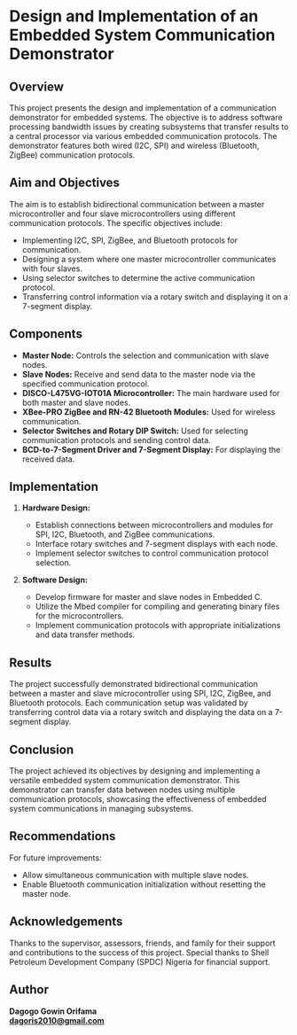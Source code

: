 # Design and Implementation of an Embedded System Communication Demonstrator

## Overview
This project presents the design and implementation of a communication demonstrator for embedded systems. The objective is to address software processing bandwidth issues by creating subsystems that transfer results to a central processor via various embedded communication protocols. The demonstrator features both wired (I2C, SPI) and wireless (Bluetooth, ZigBee) communication protocols.

## Aim and Objectives
The aim is to establish bidirectional communication between a master microcontroller and four slave microcontrollers using different communication protocols. The specific objectives include:
- Implementing I2C, SPI, ZigBee, and Bluetooth protocols for communication.
- Designing a system where one master microcontroller communicates with four slaves.
- Using selector switches to determine the active communication protocol.
- Transferring control information via a rotary switch and displaying it on a 7-segment display.

## Components
- **Master Node:** Controls the selection and communication with slave nodes.
- **Slave Nodes:** Receive and send data to the master node via the specified communication protocol.
- **DISCO-L475VG-IOT01A Microcontroller:** The main hardware used for both master and slave nodes.
- **XBee-PRO ZigBee and RN-42 Bluetooth Modules:** Used for wireless communication.
- **Selector Switches and Rotary DIP Switch:** Used for selecting communication protocols and sending control data.
- **BCD-to-7-Segment Driver and 7-Segment Display:** For displaying the received data.

## Implementation
1. **Hardware Design:**
   - Establish connections between microcontrollers and modules for SPI, I2C, Bluetooth, and ZigBee communications.
   - Interface rotary switches and 7-segment displays with each node.
   - Implement selector switches to control communication protocol selection.

2. **Software Design:**
   - Develop firmware for master and slave nodes in Embedded C.
   - Utilize the Mbed compiler for compiling and generating binary files for the microcontrollers.
   - Implement communication protocols with appropriate initializations and data transfer methods.

## Results
The project successfully demonstrated bidirectional communication between a master and slave microcontroller using SPI, I2C, ZigBee, and Bluetooth protocols. Each communication setup was validated by transferring control data via a rotary switch and displaying the data on a 7-segment display.

## Conclusion
The project achieved its objectives by designing and implementing a versatile embedded system communication demonstrator. This demonstrator can transfer data between nodes using multiple communication protocols, showcasing the effectiveness of embedded system communications in managing subsystems.

## Recommendations
For future improvements:
- Allow simultaneous communication with multiple slave nodes.
- Enable Bluetooth communication initialization without resetting the master node.

## Acknowledgements
Thanks to the supervisor, assessors, friends, and family for their support and contributions to the success of this project. Special thanks to Shell Petroleum Development Company (SPDC) Nigeria for financial support.

## Author
**Dagogo Gowin Orifama**  
**dagoris2010@gmail.com**
